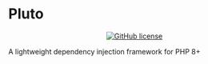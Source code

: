 # Pluto
<div style="text-align: center">
  <a href="https://github.com/Nodeo-Development/Pluto/blob/master/LICENSE"><img alt="GitHub license" src="https://img.shields.io/github/license/Nodeo-Development/Pluto?style=flat-square"></a>
</div>
<p>
  A lightweight dependency injection framework for PHP 8+
</p>
